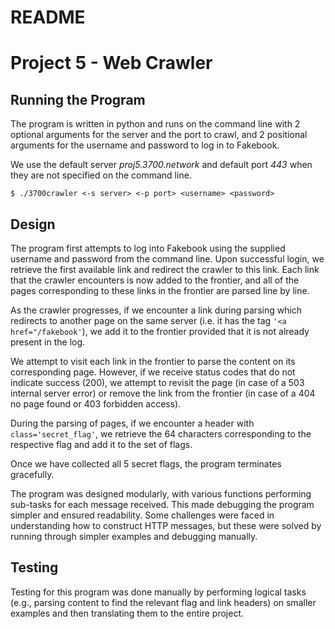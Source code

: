 # README
# Project 5 - Web Crawler

## Running the Program

The program is written in python and runs on the command line with 2 optional arguments for the server and the port to crawl, and 2 positional arguments for the username and password to log in to Fakebook. 

We use the default server _proj5.3700.network_ and default port _443_ when they are not specified on the command line.


```shell
$ ./3700crawler <-s server> <-p port> <username> <password>
```

## Design
The program first attempts to log into Fakebook using the supplied username and password from the command line. Upon successful login, we retrieve the first available link and redirect the crawler to this link. Each link that the crawler encounters is now added to the frontier, and all of the pages corresponding to these links in the frontier are parsed line by line. 

As the crawler progresses, if we encounter a link during parsing which redirects to another page on the same server (i.e. it has the tag `'<a href="/fakebook'`), we add it to the frontier provided that it is not already present in the log.

We attempt to visit each link in the frontier to parse the content on its corresponding page. However, if we receive status codes that do not indicate success (200), we attempt to revisit the page (in case of a 503 internal server error) or remove the link from the frontier (in case of a 404 no page found or 403 forbidden access).

During the parsing of pages, if we encounter a header with `class='secret_flag'`, we retrieve the 64 characters corresponding to the respective flag and add it to the set of flags.

Once we have collected all 5 secret flags, the program terminates gracefully.

The program was designed modularly, with various functions performing sub-tasks for each message received. This made debugging the program simpler and ensured readability. Some challenges were faced in understanding how to construct HTTP messages, but these were solved by running through simpler examples and debugging manually. 

## Testing
Testing for this program was done manually by performing logical tasks (e.g., parsing content to find the relevant flag and link headers) on smaller examples and then translating them to the entire project. 

